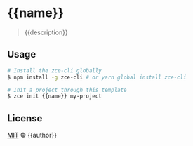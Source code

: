 # {{name}}

> {{description}}

## Usage

```sh
# Install the zce-cli globally
$ npm install -g zce-cli # or yarn global install zce-cli

# Init a project through this template
$ zce init {{name}} my-project
```

## License

[MIT](LICENSE) &copy; {{author}}
